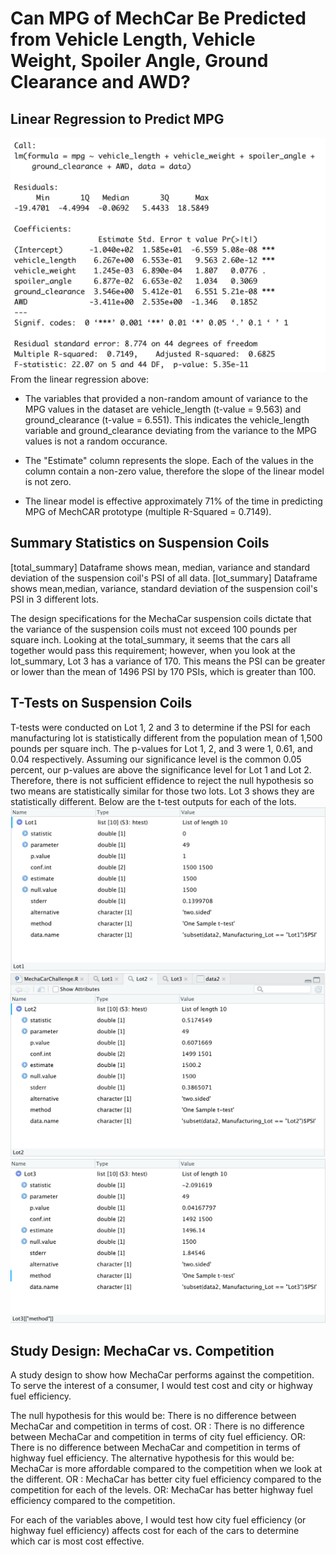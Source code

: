 # Can MPG of MechCar Be Predicted from Vehicle Length, Vehicle Weight, Spoiler Angle, Ground Clearance and AWD?

## Linear Regression to Predict MPG
![summary](https://github.com/pratishthasingh1/MechaCar_Statistical_Analysis/blob/main/LM.png?raw=true)
From the linear regression above: 
* The variables that provided a non-random amount of variance to the MPG values in the dataset are vehicle_length (t-value = 9.563) and ground_clearance (t-value = 6.551). This indicates the vehicle_length variable and ground_clearance deviating from the variance to the MPG values is not a random occurance.

* The "Estimate" column represents the slope. Each of the values in the column contain a non-zero value, therefore the slope of the linear model is not zero.

* The linear model is effective approximately 71% of the time in predicting MPG of MechCAR prototype (multiple R-Squared = 0.7149).

## Summary Statistics on Suspension Coils
[total_summary]
Dataframe shows mean, median, variance and standard deviation of the suspension coil's PSI of all data. 
[lot_summary]
Dataframe shows mean,median, variance, standard deviation of the suspension coil's PSI in 3 different lots.

The design specifications for the MechaCar suspension coils dictate that the variance of the suspension coils must not exceed 100 pounds per square inch. Looking at the total_summary, it seems that the cars all together would pass this requirement; however, when you look at the lot_summary, Lot 3 has a variance of 170. This means the PSI can be greater or lower than the mean of 1496 PSI by 170 PSIs, which is greater than 100.

## T-Tests on Suspension Coils
T-tests were conducted on Lot 1, 2 and 3 to determine if the PSI for each manufacturing lot is statistically different from the population mean of 1,500 pounds per square inch. The p-values for Lot 1, 2, and 3 were 1, 0.61, and 0.04 respectively. Assuming our significance level is the common 0.05 percent, our p-values are above the significance level for Lot 1 and Lot 2. Therefore, there is not sufficient effidence to reject the null hypothesis so two means are statistically similar for those two lots. Lot 3 shows they are statistically different. Below are the t-test outputs for each of the lots. 
![Lot1](https://github.com/pratishthasingh1/MechaCar_Statistical_Analysis/blob/main/Lot1.png?raw=true)
![Lot2](https://github.com/pratishthasingh1/MechaCar_Statistical_Analysis/blob/main/Lot2.png?raw=true)
![Lot3](https://github.com/pratishthasingh1/MechaCar_Statistical_Analysis/blob/main/Lot3.png?raw=true)

## Study Design: MechaCar vs. Competition 
A study design to show how MechaCar performs against the competition. To serve the interest of a consumer, I would test cost and city or highway fuel efficiency. 

The null hypothesis for this would be: 
There is no difference between MechaCar and competition in terms of cost. 
OR : There is no difference between MechaCar and competition in terms of city fuel efficiency. 
OR:  There is no difference between MechaCar and competition in terms of highway fuel efficiency. 
The alternative hypothesis for this would be: 
MechaCar is more affordable compared to the competition when we look at the different.
OR : MechaCar has better city fuel efficiency compared to the competition for each of the levels. 
OR:  MechaCar has better highway fuel efficiency compared to the competition. 


For each of the variables above, I would test how city fuel efficiency (or highway fuel efficiency) affects cost for each of the cars to determine which car is most cost effective. 
